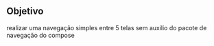 ## Objetivo

realizar uma navegação simples entre 5 telas sem auxilio do pacote de navegação do compose
